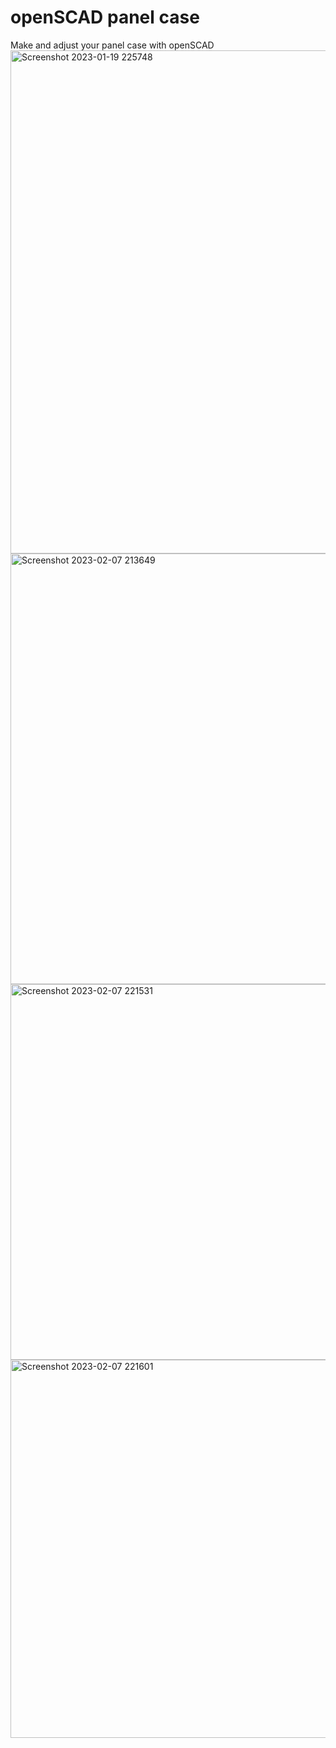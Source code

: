 # openSCAD panel case
Make and adjust your panel case with openSCAD
<img width="805" alt="Screenshot 2023-01-19 225748" src="https://user-images.githubusercontent.com/77210953/218324613-1e29d563-1043-4e60-b257-9cec0868a47d.png">
<img width="689" alt="Screenshot 2023-02-07 213649" src="https://user-images.githubusercontent.com/77210953/218324616-dd82f7e9-07d7-41c0-a14b-48be4b006e39.png">
<img width="601" alt="Screenshot 2023-02-07 221531" src="https://user-images.githubusercontent.com/77210953/218324623-c200a84e-ec90-4775-9610-c1b46174cd72.png">
<img width="605" alt="Screenshot 2023-02-07 221601" src="https://user-images.githubusercontent.com/77210953/218324627-cbdb4d94-161b-4c39-8287-c2b41aeaf9d4.png">
